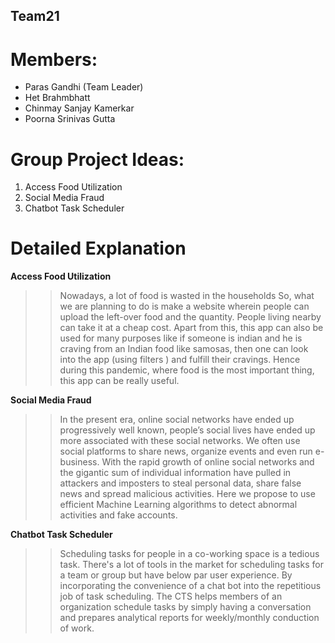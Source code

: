 ## Team21
# Members:
* Paras Gandhi (Team Leader)
* Het Brahmbhatt
* Chinmay Sanjay Kamerkar
* Poorna Srinivas Gutta

# Group Project Ideas:
1. Access Food Utilization
2. Social Media Fraud
3. Chatbot Task Scheduler

# Detailed Explanation
**Access Food Utilization**
> > Nowadays, a lot of food is wasted in the households So, what we are planning to do is make a website wherein people can upload the left-over food and the quantity. People living nearby can take it at a cheap cost. Apart from this, this app can also be used for many purposes like if someone is indian and he is craving from an Indian food like samosas, then one can look into the app (using filters ) and fulfill their cravings. Hence during this pandemic, where food is the most important thing, this app can be really useful.

**Social Media Fraud**
> > In the present era, online social networks have ended up progressively well known, people’s social lives have ended up more associated with these social networks. We often use social platforms to share news, organize events and even run e-business. With the rapid growth of online social networks and the gigantic sum of individual information have pulled in attackers and imposters to steal personal data, share false news and spread malicious activities. Here we propose to use efficient Machine Learning algorithms to detect abnormal activities and fake accounts. 

**Chatbot Task Scheduler**
> > Scheduling tasks for people in a co-working space is a tedious task. There's a lot of tools in the market for scheduling tasks for a team or group but have below par user experience. By incorporating the convenience of a chat bot into the repetitious job of task scheduling. The CTS helps members of an organization schedule tasks by simply having a conversation and prepares analytical reports for weekly/monthly conduction of work.